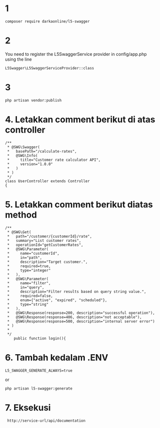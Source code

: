# 1
```
composer require darkaonline/l5-swagger
```
# 2
You need to register the L5SwaggerService provider in config/app.php using the line 
```
L5Swagger\L5SwaggerServiceProvider::class
```
# 3
```
php artisan vendor:publish
```
# 4.  Letakkan comment berikut di atas controller
```
/**
 * @SWG\Swagger(
 *   basePath="/calculate-rates",
 *   @SWG\Info(
 *     title="Customer rate calculator API",
 *     version="1.0.0"
 *   )
 * )
 */
class UserController extends Controller
{
```
# 5. Letakkan comment berikut diatas method
```
/**
 * @SWG\Get(
 *   path="/customer/{customerId}/rate",
 *   summary="List customer rates",
 *   operationId="getCustomerRates",
 *   @SWG\Parameter(
 *     name="customerId",
 *     in="path",
 *     description="Target customer.",
 *     required=true,
 *     type="integer"
 *   ),
 *   @SWG\Parameter(
 *     name="filter",
 *     in="query",
 *     description="Filter results based on query string value.",
 *     required=false,
 *     enum={"active", "expired", "scheduled"},
 *     type="string"
 *   ),
 *   @SWG\Response(response=200, description="successful operation"),
 *   @SWG\Response(response=406, description="not acceptable"),
 *   @SWG\Response(response=500, description="internal server error")
 * )
 *
 */
    public function login(){
```
# 6. Tambah kedalam .ENV
```
L5_SWAGGER_GENERATE_ALWAYS=true
```
or
```
php artisan l5-swagger:generate
```
# 7. Eksekusi
```
 http://service-url/api/documentation 
```
